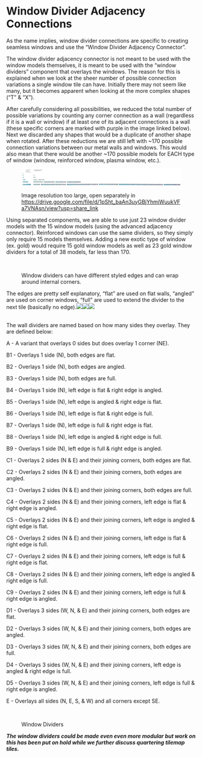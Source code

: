 # Window Divider Adjacency Connections

As the name implies, window divider connections are specific to creating seamless windows and use the “Window Divider Adjacency Connector”.

The window divider adjacency connector is not meant to be used with the window models themselves, it is meant to be used with the “window dividers” component that overlays the windows. The reason for this is explained when we look at the sheer number of possible connection variations a single window tile can have. Initially there may not seem like many, but it becomes apparent when looking at the more complex shapes (“T” & “X”).

After carefully considering all possibilities, we reduced the total number of possible variations by counting any corner connection as a wall (regardless if it is a wall or window) if at least one of its adjacent connections is a wall (these specific corners are marked with purple in the image linked below). Next we discarded any shapes that would be a duplicate of another shape when rotated. After these reductions we are still left with \~170 possible connection variations between our metal walls and windows. This would also mean that there would be another \~170 possible models for EACH type of window (window, reinforced window, plasma window, etc.).

<figure><img src="../../.gitbook/assets/Possible Window Connections.jpg" alt=""><figcaption><p>Image resolution too large, open separately in <a href="https://drive.google.com/file/d/1pSht_baAn3uyGBjYhmiWuukVFa7VNAsn/view?usp=share_link">https://drive.google.com/file/d/1pSht_baAn3uyGBjYhmiWuukVFa7VNAsn/view?usp=share_link</a></p></figcaption></figure>

Using separated components, we are able to use just 23 window divider models with the 15 window models (using the advanced adjacency connector). Reinforced windows can use the same dividers, so they simply only require 15 models themselves. Adding a new exotic type of window (ex. gold) would require 15 gold window models as well as 23 gold window dividers for a total of 38 models, far less than 170.

<figure><img src="https://lh3.googleusercontent.com/WMDH8jKXsVP6fsHGR0WfMd3Bn8a6vOCBP6h9RjOv804uc15GCNbPoYkgK-OZpv_2n_OBKe5swfLV5D_CWW3XURDV4bjTWQkM1aEeE7N-q5fku9vBdp_gE-73M9QbcCCQ-OsjlW_Jnc2eZNzT8JRrvg" alt=""><figcaption><p>Window dividers can have different styled edges and can wrap around internal corners.</p></figcaption></figure>

The edges are pretty self explanatory, “flat” are used on flat walls, “angled” are used on corner windows, “full” are used to extend the divider to the next tile (basically no edge).![](https://lh3.googleusercontent.com/rjMRRxTXqBjiDU2Tqjv3VTGi4aWdsGpAFxio9M-JIn2A6aiD7CWaL2erqBoJ0KiSyA4Xf2FyD9ELj9UnI18m\_wkOq9FnjVzyIQVZcodFjaec8i3HVqOQ85SiMYcawUqMha1XNZhTXnG1ucg\_3PboWw)![](https://lh5.googleusercontent.com/5PesH3id2Jwyy78iWkj2YOyEu0YD-yeLrcRyNo8U1\_-nVDBe56jzcB6pU36OuuMYVyGy755OsFKCSVJiH1rU5mx0bdci3SJriVK3cviKt6IEMMXuNx7jzq49BbI5Due8b3ibv6V0yWJF8hmjFaZgZw)![](https://lh5.googleusercontent.com/kAMGVIkCwsXtAUyEzLCSBKvbqwSKU9XOxeJbqMkz9wd4Kh52e9PlvXt4YAs5t\_6PbheO\_FeN0n182Z\_AxUhFBr9DpU317XfXtfVsSq0KlekpQhaNjvCxNUptb\_XUQsxVVx7A\_igG8g7KqYly\_hSyWg)

\
The wall dividers are named based on how many sides they overlay. They are defined below:

A - A variant that overlays 0 sides but does overlay 1 corner (NE).

B1 - Overlays 1 side (N), both edges are flat.

B2 - Overlays 1 side (N), both edges are angled.

B3 - Overlays 1 side (N), both edges are full.

B4 - Overlays 1 side (N), left edge is flat & right edge is angled.

B5 - Overlays 1 side (N), left edge is angled & right edge is flat.

B6 - Overlays 1 side (N), left edge is flat & right edge is full.

B7 - Overlays 1 side (N), left edge is full & right edge is flat.

B8 - Overlays 1 side (N), left edge is angled & right edge is full.

B9 - Overlays 1 side (N), left edge is full & right edge is angled.

C1 - Overlays 2 sides (N & E) and their joining corners, both edges are flat.

C2 - Overlays 2 sides (N & E) and their joining corners, both edges are angled.

C3 - Overlays 2 sides (N & E) and their joining corners, both edges are full.

C4 - Overlays 2 sides (N & E) and their joining corners, left edge is flat & right edge is angled.

C5 - Overlays 2 sides (N & E) and their joining corners, left edge is angled & right edge is flat.

C6 - Overlays 2 sides (N & E) and their joining corners, left edge is flat & right edge is full.

C7 - Overlays 2 sides (N & E) and their joining corners, left edge is full & right edge is flat.

C8 - Overlays 2 sides (N & E) and their joining corners, left edge is angled & right edge is full.

C9 - Overlays 2 sides (N & E) and their joining corners, left edge is full & right edge is angled.

D1 - Overlays 3 sides (W, N, & E) and their joining corners, both edges are flat.

D2 - Overlays 3 sides (W, N, & E) and their joining corners, both edges are angled.

D3 - Overlays 3 sides (W, N, & E) and their joining corners, both edges are full.

D4 - Overlays 3 sides (W, N, & E) and their joining corners, left edge is angled & right edge is full.

D5 - Overlays 3 sides (W, N, & E) and their joining corners, left edge is full & right edge is angled.

E - Overlays all sides (N, E, S, & W) and all corners except SE.

<figure><img src="https://lh3.googleusercontent.com/14v1r--2WVB-1Z3LbQ2C0rQJdsSWiPrru2YVBnpiu48362ai9eWzqVkBPeZYiasFKhVOy7Nyx3gn0MiIif12HJensqBBZVI795dkE9zIUQYlON1yUVujllJ7cyCKaQFZo59qtPkBn5jJfV7bhY4MLw" alt=""><figcaption><p>Window Dividers</p></figcaption></figure>

_**The window dividers could be made even even more modular but work on this has been put on hold while we further discuss quartering tilemap tiles.**_
